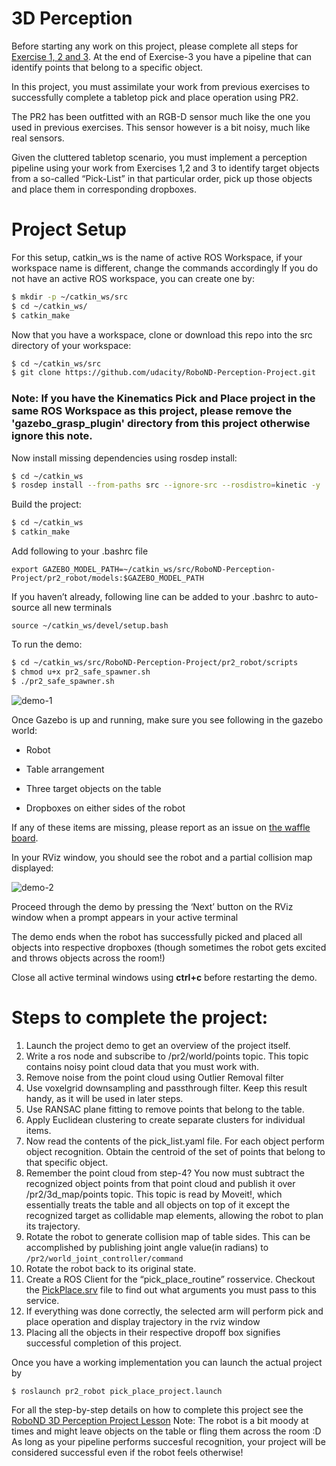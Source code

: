 # 3D Perception
Before starting any work on this project, please complete all steps for [Exercise 1, 2 and 3](https://github.com/udacity/RoboND-Perception-Exercises). At the end of Exercise-3 you have a pipeline that can identify points that belong to a specific object.

In this project, you must assimilate your work from previous exercises to successfully complete a tabletop pick and place operation using PR2.

The PR2 has been outfitted with an RGB-D sensor much like the one you used in previous exercises. This sensor however is a bit noisy, much like real sensors.

Given the cluttered tabletop scenario, you must implement a perception pipeline using your work from Exercises 1,2 and 3 to identify target objects from a so-called “Pick-List” in that particular order, pick up those objects and place them in corresponding dropboxes.

# Project Setup
For this setup, catkin_ws is the name of active ROS Workspace, if your workspace name is different, change the commands accordingly
If you do not have an active ROS workspace, you can create one by:

```sh
$ mkdir -p ~/catkin_ws/src
$ cd ~/catkin_ws/
$ catkin_make
```

Now that you have a workspace, clone or download this repo into the src directory of your workspace:
```sh
$ cd ~/catkin_ws/src
$ git clone https://github.com/udacity/RoboND-Perception-Project.git
```
### Note: If you have the Kinematics Pick and Place project in the same ROS Workspace as this project, please remove the 'gazebo_grasp_plugin' directory from this project otherwise ignore this note. 

Now install missing dependencies using rosdep install:
```sh
$ cd ~/catkin_ws
$ rosdep install --from-paths src --ignore-src --rosdistro=kinetic -y
```
Build the project:
```sh
$ cd ~/catkin_ws
$ catkin_make
```
Add following to your .bashrc file
```
export GAZEBO_MODEL_PATH=~/catkin_ws/src/RoboND-Perception-Project/pr2_robot/models:$GAZEBO_MODEL_PATH
```

If you haven’t already, following line can be added to your .bashrc to auto-source all new terminals
```
source ~/catkin_ws/devel/setup.bash
```

To run the demo:
```sh
$ cd ~/catkin_ws/src/RoboND-Perception-Project/pr2_robot/scripts
$ chmod u+x pr2_safe_spawner.sh
$ ./pr2_safe_spawner.sh
```
![demo-1](https://user-images.githubusercontent.com/20687560/28748231-46b5b912-7467-11e7-8778-3095172b7b19.png)



Once Gazebo is up and running, make sure you see following in the gazebo world:
- Robot

- Table arrangement

- Three target objects on the table

- Dropboxes on either sides of the robot


If any of these items are missing, please report as an issue on [the waffle board](https://waffle.io/udacity/robotics-nanodegree-issues).

In your RViz window, you should see the robot and a partial collision map displayed:

![demo-2](https://user-images.githubusercontent.com/20687560/28748286-9f65680e-7468-11e7-83dc-f1a32380b89c.png)

Proceed through the demo by pressing the ‘Next’ button on the RViz window when a prompt appears in your active terminal

The demo ends when the robot has successfully picked and placed all objects into respective dropboxes (though sometimes the robot gets excited and throws objects across the room!)

Close all active terminal windows using **ctrl+c** before restarting the demo.


# Steps to complete the project:
1. Launch the project demo to get an overview of the project itself.
2. Write a ros node and subscribe to /pr2/world/points topic. This topic contains noisy point cloud data that you must work with. 
3. Remove noise from the point cloud using Outlier Removal filter
4. Use voxelgrid downsampling and passthrough filter. Keep this result handy, as it will be used in later steps.
5. Use RANSAC plane fitting to remove points that belong to the table.
6. Apply Euclidean clustering to create separate clusters for individual items.
7. Now read the contents of the pick_list.yaml file. For each object perform object recognition. Obtain the centroid of the set of points that belong to that specific object.
8. Remember the point cloud from step-4? You now must subtract the recognized object points from that point cloud and publish it over /pr2/3d_map/points topic. This topic is read by Moveit!, which essentially treats the table and all objects on top of it except the recognized target as collidable map elements, allowing the robot to plan its trajectory.
9. Rotate the robot to generate collision map of table sides. This can be accomplished by publishing joint angle value(in radians) to `/pr2/world_joint_controller/command`
10. Rotate the robot back to its original state.
11. Create a ROS Client for the “pick_place_routine” rosservice. Checkout the [PickPlace.srv](https://github.com/udacity/RoboND-Perception-Project/tree/master/pr2_robot/srv) file to find out what arguments you must pass to this service.
12. If everything was done correctly, the selected arm will perform pick and place operation and display trajectory in the rviz window
13. Placing all the objects in their respective dropoff box signifies successful completion of this project. 

Once you have a working implementation you can launch the actual project by
```sh
$ roslaunch pr2_robot pick_place_project.launch
```

For all the step-by-step details on how to complete this project see the [RoboND 3D Perception Project Lesson]()
Note: The robot is a bit moody at times and might leave objects on the table or fling them across the room :D
As long as your pipeline performs succesful recognition, your project will be considered successful even if the robot feels otherwise!
